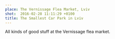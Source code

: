 ```yaml
---
place: The Vernissage Flea Market, Lviv
shot:  2016-02-28 11:11:29 +0100
title: The Smallest Car Park in Lviv
---
```


All kinds of good stuff at the Vernissage flea market.
